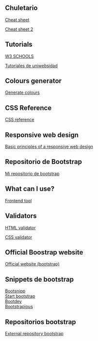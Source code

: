 ## Chuletario
<a href="https://github.com/Rafael2026/websites/blob/main/EMMET%20chuletario.pdf">Cheat sheet</a>

<a href="https://coderslink.com/talento/blog/ahorra-tiempo-al-escribir-codigo-html-en-visual-studio-code-utilizando-emmet/">Cheat sheet 2</a>

## Tutorials
<a href="https://www.w3schools.com/">W3 SCHOOLS</a>

<a href="https://uniwebsidad.com/">Tutoriales de uniwebsidad</a>

## Colours generator
<a href="https://colorschemedesigner.com/csd-3.5/">Generate colours</a>

## CSS Reference
<a href="https://lenguajecss.com/css/">CSS reference</a>

## Responsive web design
<a href="https://blog.froont.com/9-basic-principles-of-responsive-web-design/">Basic principles of a responsive web design</a>

## Repositorio de Bootstrap
<a href="https://github.com/Rafael2026/learn_bootstrap">Mi repositorio de bootstrap</a>

## What can I use?
<a href="https://caniuse.com/">Frontend tool</a>

## Validators
<a href="https://validator.w3.org/">HTML validator</a>

<a href="https://jigsaw.w3.org/css-validator/">CSS validator</a>

## Official Boostrap website
<a href = "https://getbootstrap.com/">Official website (bootstrap)</a>

## Snippets de bootstrap
<a href="https://www.bootsnipp.com">Bootsnipp</a><br>
<a href="https://www.startbootstrap.com/snippets">Start bootstrap</a><br>
<a href="https://www.bootdey.com">Bootdey</a><br>
<a href="https://www.bootstrapious.com/snippets">Bootstrapious</a>

## Repositorios bootstrap
<a href="https://github.com/twbs">External repository bootstrap</a>

